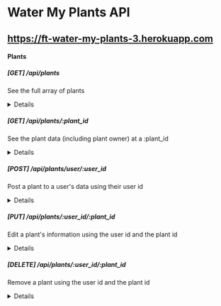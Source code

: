 # Water My Plants API
## https://ft-water-my-plants-3.herokuapp.com
#### Plants

##### [GET] /api/plants
See the full array of plants
<details>
```JSON
[
    {
        "plant_id": 1,
        "nickname": "Fish",
        "species": "gillyweed",
        "h20_frequency": 3,
        "image": null,
        "plant_owner_id": 1,
        "plant_owner": "connie"
    },
    {
        "plant_id": 2,
        "nickname": "Tailss",
        "species": "dirigible plum",
        "h20_frequency": 3,
        "image": null,
        "plant_owner_id": 2,
        "plant_owner": "michael"
    },
    {
        "plant_id": 3,
        "nickname": "Tyke",
        "species": "mandrake",
        "h20_frequency": 3,
        "image": null,
        "plant_owner_id": 3,
        "plant_owner": "dave"
    },
    {
        "plant_id": 4,
        "nickname": "Pussy Patty",
        "species": "bubotuber",
        "h20_frequency": 3,
        "image": null,
        "plant_owner_id": 4,
        "plant_owner": "veronica"
    },
    {
        "plant_id": 5,
        "nickname": "Wiggles",
        "species": "venomous tentacula",
        "h20_frequency": 3,
        "image": null,
        "plant_owner_id": 5,
        "plant_owner": "jonathan"
    },
    {
        "plant_id": 6,
        "nickname": "Turtle",
        "species": "shrivelpig",
        "h20_frequency": 3,
        "image": null,
        "plant_owner_id": 6,
        "plant_owner": "daniel"
    }
]
```
</details>

##### [GET] /api/plants/:plant_id
See the plant data (including plant owner) at a :plant_id
<details>
/api/plants/1
```JSON
{
    "plant_id": 1,
    "nickname": "Fish",
    "species": "gillyweed",
    "h20_frequency": 3,
    "image": null,
    "plant_owner_id": 1,
    "plant_owner": "connie"
}
```
</details>

##### [POST] /api/plants/user/:user_id
Post a plant to a user's data using their user id
<details>
/api/plants/user/2
```JSON
{
    "plant_id": 9,
    "nickname": "Spike",
    "species": "cactus",
    "h20_frequency": 1200,
    "image": null
}
```
</details>

##### [PUT] /api/plants/:user_id/:plant_id
Edit a plant's information using the user id and the plant id
<details>
```JSON
{
    "nickname": "Spikey",
    "species": "cactus",
    "h20_frequency": 1200
}
```
</details>

##### [DELETE] /api/plants/:user_id/:plant_id
Remove a plant using the user id and the plant id
<details>
```JSON
{
    "message": "Did your plant die? That's okay. I'm only judging you the slightest bit."
}
```
</details>
